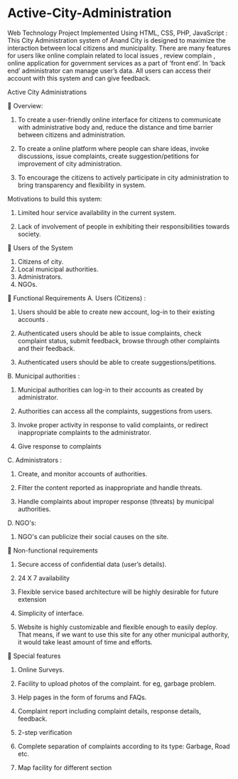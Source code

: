 # Active-City-Administration
Web Technology Project Implemented Using HTML, CSS, PHP, JavaScript : This City Administration system of Anand City is designed to maximize the interaction between local citizens and municipality. There are many features for users like online complain related to local issues , review complain , online application for government services as a part of ‘front end’. In ‘back end’ administrator can manage user’s data. All users can access their account with this system and can give feedback.



Active City Administrations

	Overview:
1.	To create a user-friendly online interface for citizens to communicate with administrative body and, reduce the distance and time barrier between citizens and administration.

2.	To create a online platform where people can share ideas, invoke discussions, issue complaints, create suggestion/petitions for improvement of city administration.

3.	To encourage the citizens to actively participate in city administration to bring transparency and flexibility in system.

Motivations to build this system:
1.	Limited hour service availability in the current system.

2.	Lack of involvement of people in exhibiting their responsibilities towards society.

	Users of the System
1.	Citizens of city.
2.	Local municipal authorities.
3.	Administrators.
4.	NGOs.

	Functional Requirements
A.	Users (Citizens) :

1.	Users should be able to create new account, log-in to their existing accounts .

2.	Authenticated users should be able to issue complaints, check complaint status, submit feedback, browse through other complaints and their feedback.

3.	Authenticated users should be able to create suggestions/petitions.

B.	Municipal authorities :

1.	Municipal authorities can log-in to their accounts as created by administrator.

2.	Authorities can access all the complaints, suggestions from users.

3.	Invoke proper activity in response to valid complaints, or redirect inappropriate complaints to the administrator.

4.	Give response to complaints

C.	Administrators :

1.	Create, and monitor accounts of authorities.

2.	Filter the content reported as inappropriate and handle threats.

3.	Handle complaints about improper response (threats) by municipal authorities.

D.	NGO's:

1.	NGO's can publicize their social causes on the site.

	Non-functional requirements
1.	Secure access of confidential data (user’s details).

2.	24 X 7 availability

3.	Flexible service based architecture will be highly desirable for future extension

4.	Simplicity of interface.

5.	Website is highly customizable and flexible enough to easily deploy. That means, if we want to use this site for any other municipal authority, it would take least amount of time and efforts.


	Special features

1.	Online Surveys.

2.	Facility to upload photos of the complaint. for eg, garbage problem.

3.	Help pages in the form of forums and FAQs.

4.	Complaint report including complaint details, response details, feedback.

5.	2-step verification

6.	Complete separation of complaints according to its type: Garbage, Road etc.

7.	Map facility for different section


